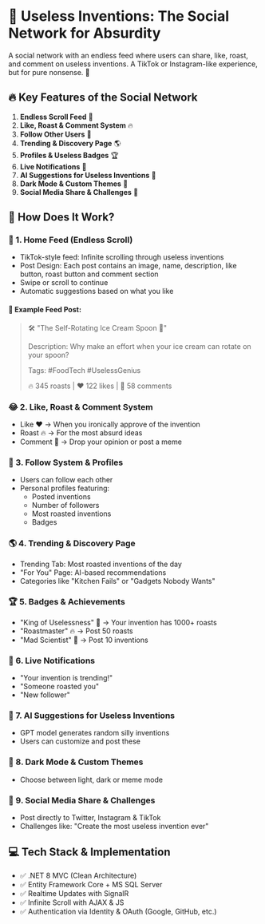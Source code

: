 # 🚀 Useless Inventions: The Social Network for Absurdity

A social network with an endless feed where users can share, like, roast, and comment on useless inventions. A TikTok or Instagram-like experience, but for pure nonsense. 🎉

## 🔥 Key Features of the Social Network

1. **Endless Scroll Feed** 📜
2. **Like, Roast & Comment System** 🔥
3. **Follow Other Users** 👥
4. **Trending & Discovery Page** 🌎
5. **Profiles & Useless Badges** 🏆
6. **Live Notifications** 🔔
7. **AI Suggestions for Useless Inventions** 🤖
8. **Dark Mode & Custom Themes** 🎨
9. **Social Media Share & Challenges** 📢

## 📲 How Does It Work?

### 🔄 1. Home Feed (Endless Scroll)

- TikTok-style feed: Infinite scrolling through useless inventions
- Post Design: Each post contains an image, name, description, like button, roast button and comment section
- Swipe or scroll to continue
- Automatic suggestions based on what you like

#### 📌 Example Feed Post:

> 🛠️ "The Self-Rotating Ice Cream Spoon 🍦"
>
> Description: Why make an effort when your ice cream can rotate on your spoon?
>
> Tags: #FoodTech #UselessGenius
>
> 🔥 345 roasts | ❤️ 122 likes | 💬 58 comments

### 😂 2. Like, Roast & Comment System

- Like ❤️ → When you ironically approve of the invention
- Roast 🔥 → For the most absurd ideas
- Comment 💬 → Drop your opinion or post a meme

### 👥 3. Follow System & Profiles

- Users can follow each other
- Personal profiles featuring:
  - Posted inventions
  - Number of followers
  - Most roasted inventions
  - Badges

### 🌎 4. Trending & Discovery Page

- Trending Tab: Most roasted inventions of the day
- "For You" Page: AI-based recommendations
- Categories like "Kitchen Fails" or "Gadgets Nobody Wants"

### 🏆 5. Badges & Achievements

- "King of Uselessness" 🏅 → Your invention has 1000+ roasts
- "Roastmaster" 🔥 → Post 50 roasts
- "Mad Scientist" 🧪 → Post 10 inventions

### 🔔 6. Live Notifications

- "Your invention is trending!"
- "Someone roasted you"
- "New follower"

### 🤖 7. AI Suggestions for Useless Inventions

- GPT model generates random silly inventions
- Users can customize and post these

### 🎨 8. Dark Mode & Custom Themes

- Choose between light, dark or meme mode

### 📢 9. Social Media Share & Challenges

- Post directly to Twitter, Instagram & TikTok
- Challenges like: "Create the most useless invention ever"

## 💻 Tech Stack & Implementation

- ✅ .NET 8 MVC (Clean Architecture)
- ✅ Entity Framework Core + MS SQL Server
- ✅ Realtime Updates with SignalR
- ✅ Infinite Scroll with AJAX & JS
- ✅ Authentication via Identity & OAuth (Google, GitHub, etc.)

